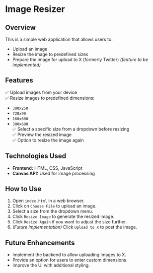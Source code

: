 # Image Resizer

## Overview
This is a simple web application that allows users to:
- Upload an image
- Resize the image to predefined sizes
- Prepare the image for upload to X (formerly Twitter) *(feature to be implemented)*

## Features
✅ Upload images from your device  
✅ Resize images to predefined dimensions:  
   - `300x250`
   - `728x90`
   - `160x600`
   - `300x600`  
✅ Select a specific size from a dropdown before resizing  
✅ Preview the resized image  
✅ Option to resize the image again  

## Technologies Used
- **Frontend:** HTML, CSS, JavaScript
- **Canvas API:** Used for image processing

## How to Use
1. Open `index.html` in a web browser.
2. Click on `Choose File` to upload an image.
3. Select a size from the dropdown menu.
4. Click `Resize Image` to generate the resized image.
5. Click `Resize Again` if you want to adjust the size further.
6. *(Future Implementation)* Click `Upload to X` to post the image.

## Future Enhancements
- Implement the backend to allow uploading images to X.
- Provide an option for users to enter custom dimensions.
- Improve the UI with additional styling.



